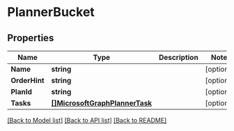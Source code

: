# PlannerBucket

## Properties

Name | Type | Description | Notes
------------ | ------------- | ------------- | -------------
**Name** | **string** |  | [optional] 
**OrderHint** | **string** |  | [optional] 
**PlanId** | **string** |  | [optional] 
**Tasks** | [**[]MicrosoftGraphPlannerTask**](microsoft.graph.plannerTask.md) |  | [optional] 

[[Back to Model list]](../README.md#documentation-for-models) [[Back to API list]](../README.md#documentation-for-api-endpoints) [[Back to README]](../README.md)


